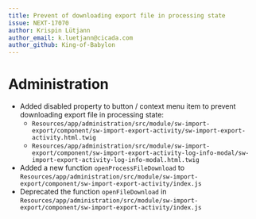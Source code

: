 ```yaml
---
title: Prevent of downloading export file in processing state
issue: NEXT-17070
author: Krispin Lütjann
author_email: k.luetjann@cicada.com 
author_github: King-of-Babylon
---
```

# Administration
* Added disabled property to button / context menu item to prevent downloading export file in processing state:
  * `Resources/app/administration/src/module/sw-import-export/component/sw-import-export-activity/sw-import-export-activity.html.twig`
  * `Resources/app/administration/src/module/sw-import-export/component/sw-import-export-activity-log-info-modal/sw-import-export-activity-log-info-modal.html.twig`
* Added a new function `openProcessFileDownload` to `Resources/app/administration/src/module/sw-import-export/component/sw-import-export-activity/index.js`
* Deprecated the function `openFileDownload` in `Resources/app/administration/src/module/sw-import-export/component/sw-import-export-activity/index.js`
